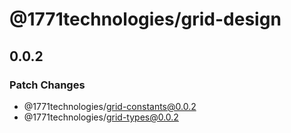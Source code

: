 # @1771technologies/grid-design

## 0.0.2

### Patch Changes

- @1771technologies/grid-constants@0.0.2
- @1771technologies/grid-types@0.0.2
